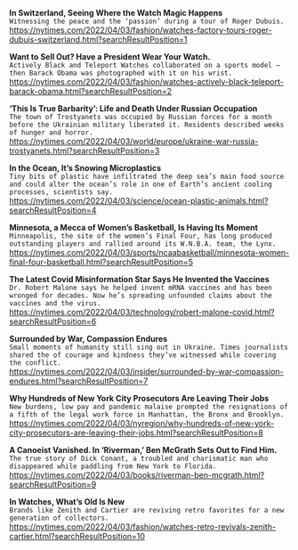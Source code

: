 **In Switzerland, Seeing Where the Watch Magic Happens**\
`Witnessing the peace and the ‘passion’ during a tour of Roger Dubuis.`\
https://nytimes.com/2022/04/03/fashion/watches-factory-tours-roger-dubuis-switzerland.html?searchResultPosition=1

**Want to Sell Out? Have a President Wear Your Watch.**\
`Actively Black and Teleport Watches collaborated on a sports model — then Barack Obama was photographed with it on his wrist.`\
https://nytimes.com/2022/04/03/fashion/watches-actively-black-teleport-barack-obama.html?searchResultPosition=2

**‘This Is True Barbarity’: Life and Death Under Russian Occupation**\
`The town of Trostyanets was occupied by Russian forces for a month before the Ukrainian military liberated it. Residents described weeks of hunger and horror.`\
https://nytimes.com/2022/04/03/world/europe/ukraine-war-russia-trostyanets.html?searchResultPosition=3

**In the Ocean, It’s Snowing Microplastics**\
`Tiny bits of plastic have infiltrated the deep sea’s main food source and could alter the ocean’s role in one of Earth’s ancient cooling processes, scientists say.`\
https://nytimes.com/2022/04/03/science/ocean-plastic-animals.html?searchResultPosition=4

**Minnesota, a Mecca of Women’s Basketball, Is Having Its Moment**\
`Minneapolis, the site of the women’s Final Four, has long produced outstanding players and rallied around its W.N.B.A. team, the Lynx.`\
https://nytimes.com/2022/04/03/sports/ncaabasketball/minnesota-women-final-four-basketball.html?searchResultPosition=5

**The Latest Covid Misinformation Star Says He Invented the Vaccines**\
`Dr. Robert Malone says he helped invent mRNA vaccines and has been wronged for decades. Now he’s spreading unfounded claims about the vaccines and the virus.`\
https://nytimes.com/2022/04/03/technology/robert-malone-covid.html?searchResultPosition=6

**Surrounded by War, Compassion Endures**\
`Small moments of humanity still sing out in Ukraine. Times journalists shared the of courage and kindness they’ve witnessed while covering the conflict.`\
https://nytimes.com/2022/04/03/insider/surrounded-by-war-compassion-endures.html?searchResultPosition=7

**Why Hundreds of New York City Prosecutors Are Leaving Their Jobs**\
`New burdens, low pay and pandemic malaise prompted the resignations of a fifth of the legal work force in Manhattan, the Bronx and Brooklyn.`\
https://nytimes.com/2022/04/03/nyregion/why-hundreds-of-new-york-city-prosecutors-are-leaving-their-jobs.html?searchResultPosition=8

**A Canoeist Vanished. In ‘Riverman,’ Ben McGrath Sets Out to Find Him.**\
`The true story of Dick Conant, a troubled and charismatic man who disappeared while paddling from New York to Florida.`\
https://nytimes.com/2022/04/03/books/riverman-ben-mcgrath.html?searchResultPosition=9

**In Watches, What’s Old Is New**\
`Brands like Zenith and Cartier are reviving retro favorites for a new generation of collectors.`\
https://nytimes.com/2022/04/03/fashion/watches-retro-revivals-zenith-cartier.html?searchResultPosition=10


